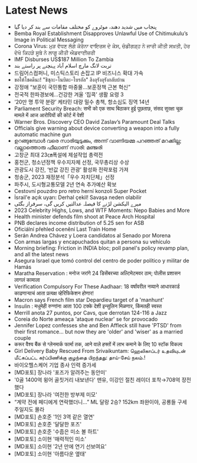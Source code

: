 # Latest News
-  پنجاب میں شدید دھند، موٹروے کو مختلف مقامات سے بند کر دیا گیا
-  Bemba Royal Establishment Disapproves Unlawful Use of Chitimukulu’s Image in Political Messaging
-  Corona Virus: ਮੁੜ ਵੱਧਣ ਲੱਗੇ ਕੋਰੋਨਾ ਵਾਇਰਸ ਦੇ ਕੇਸ, ਚੰਡੀਗੜ੍ਹ ਨੇ ਜਾਰੀ ਕੀਤੀ ਸਖ਼ਤੀ, ਹੋਰ ਦੇਖੋ ਕਿਹੜੇ ਸੂਬੇ ਨੇ ਲਾਗੂ ਕੀਤੀ ਐਡਵਾਈਜ਼ਰੀ
-  IMF Disburses US$187 Million To Zambia
-  تربت لانگ مارچ اسلام آباد پہنچنے پر راستے بند
-  드림어스컴퍼니, 미스틱스토리 손잡고 IP 비즈니스 확대 가속
-  ขอให้โชคดีนะ! "ชิซุกะ-โนบิตะ-ไบรอัล" ลิงอุรังอุรังกลับบ้าน
-  강정애 “보훈이 국민통합 마중물…보훈정책 근본 혁신”
-  전국적 한파경보에…건강한 겨울 ‘집콕’ 생활 요령 3
-  ‘20만 명 투약 분량’ 케타민 대량 밀수 총책, 항소심도 징역 14년
-  Parliament Security Breach: सभी को एक साथ बिठाकर हुई पूछताछ, संसद सुरक्षा चूक मामले में आज आरोपियों की कोर्ट में पेशी
-  Warner Bros. Discovery CEO David Zaslav’s Paramount Deal Talks
-  Officials give warning about device converting a weapon into a fully automatic machine gun
-  ഉറങ്ങുമ്പോൾ വരെ സാരിയുടുക്കും, അന്ന് വാണിയമ്മ പറഞ്ഞത് മറക്കില്ല; വല്ലാത്തൊരു ഫീലാണ് സാരി: മഞ്ജരി
-  고창군 최대 23㎝폭설에 제설작업 총력전
-  홍천군, 청소년정책 우수지자체 선정, 국무총리상 수상
-  관광도시 강진, ‘반값 강진 관광’ 활성화 전략포럼 가져
-  청송군, 2023 재정분석「우수 자치단체」선정
-  파주시, 도시형교통모델 2년 연속 추가예산 확보
-  Cestovní pouzdro pro retro herní konzoli Super Pocket
-  İsrail'e açık uyarı: Derhal çekil! Savaşa neden olabilir
-  میرے الیکشن لڑنے کا فیصلہ عدالتیں کریں گی، سرفراز بگٹی
-  2023 Celebrity Highs, Lows, and WTF Moments: Nepo Babies and More
-  Health minister defends film shoot at Peace Arch Hospital
-  PNB declares income distribution of 5.25 sen for ASB
-  Oficiální přehled ocenění Last Train Home
-  Serán Andrea Chávez y Loera candidatos al Senado por Morena
-  Con armas largas y encapuchados quitan a persona su vehículo
-  Morning briefing: Friction in INDIA bloc; poll panel's policy revamp plan, and all the latest news
-  Asegura Israel que tomó control del centro de poder político y militar de Hamás
-  Maratha Reservation : मनोज जरांगे 24 डिसेंबरच्या अल्टिमेटमवर ठाम; पोलीस प्रशासन लागलं कामाला
-  Verification Compulsory For These Aadhaar: 18 वर्षांवरील नव्याने आधारकार्ड काढणार्‍याचं आता प्रत्यक्ष व्हेरिफिकेशन होणार!
-  Macron says French film star Depardieu target of a 'manhunt'
-  Insulin : मधुमेही रुग्णांना आता 100 टक्के देशी इन्सुलिन मिळणार, किंमतही स्वस्त
-  Merrill anota 27 puntos, por Cavs, que derrotan 124-116 a Jazz
-  Coreia do Norte ameaça 'ataque nuclear' se for provocado
-  Jennifer Lopez confesses she and Ben Affleck still have 'PTSD' from their first romance... but now they are 'older' and 'wiser' as a married couple
-  करूर वैश्य बैंक से ग्लेनमार्क फार्मा तक, आने वाले हफ्तों में लाभ कमाने के लिए 10 स्टॉक विकल्प
-  Girl Delivery Baby Rescued From Srivaikuntam: ஹெலிகாப்டர் உதவியுடன் மீட்கப்பட்ட கர்ப்பிணிக்கு குழந்தை பிறந்தது: தாய்-சேய் நலம்.!
-  바이오헬스케어 기업 종사 인력 증가세
-  [MD포토] 장나라 '포즈가 알려주는 동안미'
-  '0골 1400억 윙어 골칫거리 내보낸다' 맨유, 이강인 절친 레이더 포착→708억 장전했다
-  [MD포토] 장나라 '여전한 방부제 미모'
-  “계약 전에 페디에게 연락했더니…” ML 달랑 2승? 152km 좌완이야, 공룡들 구세주일지도 몰라
-  [MD포토] 손호준 '1인 3역 같은 열연'
-  [MD포토] 손호준 '달달한 포즈'
-  [MD포토] 손호준 '수줍은 미소 볼 하트'
-  [MD포토] 소이현 '매력적인 미소'
-  [MD포토] 소이현 '2년 만에 연기 선보여요'
-  [MD포토] 소이현 '아름다운 옆태'
